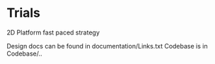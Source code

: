 # Trials
2D Platform fast paced strategy


Design docs can be found in documentation/Links.txt
Codebase is in Codebase/..
